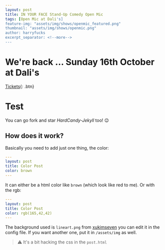 ```yaml
---
layout: post
title: IN YOUR FACE Stand-Up Comedy Open Mic
tags: [Open Mic at Dali's]
feature-img: "assets/img/shows/openmic_featured.png"
thumbnail: "assets/img/shows/openmic.png"
author: harryfucks
excerpt_separator: <!--more-->
---
```


# We're back ... Sunday 16th October at Dali's

[Tickets](https://bit.ly/iyf161022){: .btn}

# Test

<!-- {% youtube 5qaAimNWoRM 640 360 %} -->

You can go fork and star _HardCandy-Jekyll_ too! 😉

<!--more-->

## How does it work?

Basically you need to add just one thing, the color:

```yml
---
layout: post
title: Color Post
color: brown
---
```

It can either be a html color like `brown` (which look like red to me). Or with the rgb:

```yml
---
layout: post
title: Color Post
color: rgb(165,42,42)
---
```

The background used is `lineart.png` from [xukimseven](https://github.com/xukimseven) you can edit it in the config file. 
If you want another one, put it in `/assets/img` as well. 

> ⚠️ It's a bit hacking the css in the `post.html`

